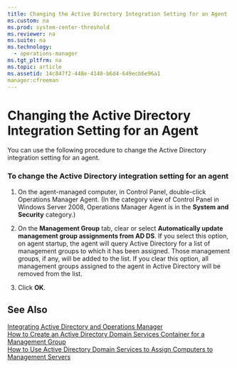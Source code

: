 ```yaml
---
title: Changing the Active Directory Integration Setting for an Agent
ms.custom: na
ms.prod: system-center-threshold
ms.reviewer: na
ms.suite: na
ms.technology: 
  - operations-manager
ms.tgt_pltfrm: na
ms.topic: article
ms.assetid: 14c847f2-448e-4140-b6d4-649ecb6e96a1
manager:cfreeman
---
```

# Changing the Active Directory Integration Setting for an Agent
You can use the following procedure to change the Active Directory integration setting for an agent.  
  
### To change the Active Directory integration setting for an agent  
  
1.  On the agent\-managed computer, in Control Panel, double\-click Operations Manager Agent. \(In the category view of Control Panel in Windows Server 2008, Operations Manager Agent is in the **System and Security** category.\)  
  
2.  On the **Management Group** tab, clear or select **Automatically update management group assignments from AD DS**. If you select this option, on agent startup, the agent will query Active Directory for a list of management groups to which it has been assigned. Those management groups, if any, will be added to the list. If you clear this option, all management groups assigned to the agent in Active Directory will be removed from the list.  
  
3.  Click **OK**.  
  
## See Also  
[Integrating Active Directory and Operations Manager](../../om/manage/Integrating-Active-Directory-and-Operations-Manager.md)  
[How to Create an Active Directory Domain Services Container for a Management Group](../../om/manage/How-to-Create-an-Active-Directory-Domain-Services-Container-for-a-Management-Group.md)  
[How to Use Active Directory Domain Services to Assign Computers to Management Servers](../../om/manage/How-to-Use-Active-Directory-Domain-Services-to-Assign-Computers-to-Management-Servers.md)  
  
